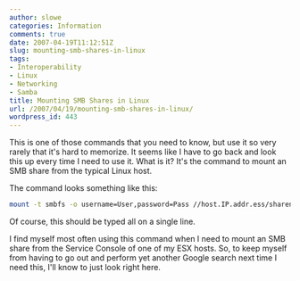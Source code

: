 ```yaml
---
author: slowe
categories: Information
comments: true
date: 2007-04-19T11:12:51Z
slug: mounting-smb-shares-in-linux
tags:
- Interoperability
- Linux
- Networking
- Samba
title: Mounting SMB Shares in Linux
url: /2007/04/19/mounting-smb-shares-in-linux/
wordpress_id: 443
---
```


This is one of those commands that you need to know, but use it so very rarely that it's hard to memorize. It seems like I have to go back and look this up every time I need to use it. What is it? It's the command to mount an SMB share from the typical Linux host.

The command looks something like this:

```bash
mount -t smbfs -o username=User,password=Pass //host.IP.addr.ess/sharename /local/mnt
```

Of course, this should be typed all on a single line.

I find myself most often using this command when I need to mount an SMB share from the Service Console of one of my ESX hosts. So, to keep myself from having to go out and perform yet another Google search next time I need this, I'll know to just look right here.
